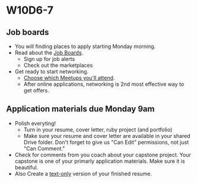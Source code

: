 # W10D6-7

## Job boards
* You will finding places to apply starting Monday morning.  
* Read about the [Job Boards][job-boards].  
  * Sign up for job alerts
  * Check out the marketplaces
* Get ready to start networking.  
  * [Choose which Meetups you'll attend][meetups]. 
  * After online applications, networking is 2nd most effective way to get offers.  

## Application materials due Monday 9am
* Polish everyting!
  * Turn in your resume, cover letter, ruby project (and portfolio)
  * Make sure your resume and cover letter are available in your shared Drive folder.  Don't forget to give us "Can Edit" permissions, not just "Can Comment."
* Check for comments from you coach about your capstone project. Your capstone is one of your primarly application materials.  Make sure it is beautiful.  
* Also Create a [text-only][text-only] version of your finished resume.

[meetups]: ../engineering-culture/meetups.md
[job-boards]: ../mass-applying/job-boards.md
[text-only]: ../self-presentation/text-resume.md
